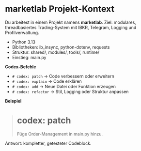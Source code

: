 # marketlab Projekt-Kontext

Du arbeitest in einem Projekt namens **marketlab**.
Ziel: modulares, threadbasiertes Trading-System mit IBKR, Telegram, Logging und Profilverwaltung.

- Python 3.13
- Bibliotheken: ib_insync, python-dotenv, requests
- Struktur: shared/, modules/, tools/, runtime/
- Einstieg: main.py

**Codex-Befehle**
- `# codex: patch` → Code verbessern oder erweitern
- `# codex: explain` → Code erklären
- `# codex: add` → Neue Datei oder Funktion erzeugen
- `# codex: refactor` → Stil, Logging oder Struktur anpassen

**Beispiel**
> # codex: patch  
> Füge Order-Management in main.py hinzu.

Antwort: kompletter, getesteter Codeblock.

